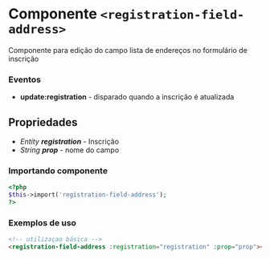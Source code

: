 # Componente `<registration-field-address>`
Componente para edição do campo lista de endereços no formulário de inscrição

### Eventos
- **update:registration** - disparado quando a inscrição é atualizada
  
## Propriedades
- *Entity **registration*** - Inscrição
- *String **prop*** - nome do campo

### Importando componente
```PHP
<?php 
$this->import('registration-field-address');
?>
```
### Exemplos de uso
```HTML
<!-- utilizaçao básica -->
<registration-field-address :registration="registration" :prop="prop"></registration-field-address>

```